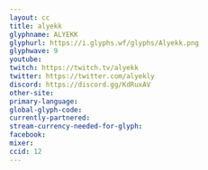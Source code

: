 ```yaml
---
layout: cc
title: alyekk
glyphname: ALYEKK
glyphurl: https://i.glyphs.wf/glyphs/Alyekk.png
glyphwave: 9
youtube: 
twitch: https://twitch.tv/alyekk
twitter: https://twitter.com/alyekly
discord: https://discord.gg/KdRuxAV
other-site: 
primary-language: 
global-glyph-code: 
currently-partnered: 
stream-currency-needed-for-glyph: 
facebook: 
mixer: 
ccid: 12
---
```


